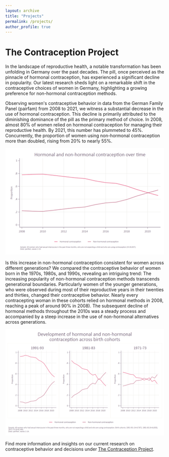 ```yaml
---
layout: archive
title: "Projects"
permalink: /projects/
author_profile: true
---
```

  
The Contraception Project
======

In the landscape of reproductive health, a notable transformation has been unfolding in Germany over the past decades. The pill, once perceived as the pinnacle of hormonal contraception, has experienced a significant decline in popularity. Our latest research sheds light on a remarkable shift in the contraceptive choices of women in Germany, highlighting a growing preference for non-hormonal contraception methods.

Observing women's contraceptive behavior in data from the German Family Panel (pairfam) from 2008 to 2021, we witness a substantial decrease in the use of hormonal contraception. This decline is primarily attributed to the diminishing dominance of the pill as the primary method of choice. In 2008, almost 80% of women relied on hormonal contraception for managing their reproductive health. By 2021, this number has plummeted to 45%. Concurrently, the proportion of women using non-hormonal contraception more than doubled, rising from 20% to nearly 55%.

![](/images/web1.png)

Is this increase in non-hormonal contraception consistent for women across different generations? We compared the contraceptive behavior of women born in the 1970s, 1980s, and 1990s, revealing an intriguing trend: The increasing popularity of non-hormonal contraception methods transcends generational boundaries.
Particularly women of the younger generations, who were observed during most of their reproductive years in their twenties and thirties, changed their contraceptive behavior. Nearly every contracepting woman in these cohorts relied on hormonal methods in 2008, reaching a peak of around 90% in 2008). The subsequent decline of hormonal methods throughout the 2010s was a steady process and accompanied by a steep increase in the use of non-hormonal alternatives across generations.

![](/images/web2.png)

Find more information and insights on our current research on contraceptive behavior and decisions under [The Contraception Project](https://projectcontraception.github.io).


